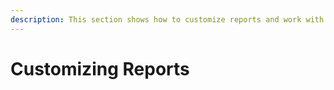 ```yaml
---
description: This section shows how to customize reports and work with comments.
---
```


# Customizing Reports

